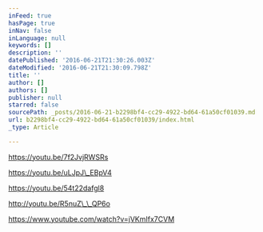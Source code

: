 ```yaml
---
inFeed: true
hasPage: true
inNav: false
inLanguage: null
keywords: []
description: ''
datePublished: '2016-06-21T21:30:26.003Z'
dateModified: '2016-06-21T21:30:09.798Z'
title: ''
author: []
authors: []
publisher: null
starred: false
sourcePath: _posts/2016-06-21-b2298bf4-cc29-4922-bd64-61a50cf01039.md
url: b2298bf4-cc29-4922-bd64-61a50cf01039/index.html
_type: Article

---
```

**[][0]**

https://youtu.be/7f2JvjRWSRs

**[][1]**

https://youtu.be/uLJpJ\_EBpV4

**[][2]**

https://youtu.be/54t22dafgl8

**[][3]**

http://youtu.be/R5nuZ\_\_QP6o

**[][4]**

https://www.youtube.com/watch?v=jVKmIfx7CVM

[0]: https://youtu.be/7f2JvjRWSRs
[1]: https://youtu.be/uLJpJ_EBpV4
[2]: https://youtu.be/54t22dafgl8
[3]: http://youtu.be/R5nuZ__QP6o
[4]: https://www.youtube.com/watch?v=jVKmIfx7CVM